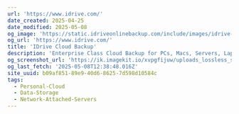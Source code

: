 ```yaml
---
url: 'https://www.idrive.com/'
date_created: 2025-04-25
date_modified: 2025-05-08
og_image: 'https://static.idriveonlinebackup.com/include/images/idrive-image.png'
og_url: 'https://www.idrive.com/'
title: 'IDrive Cloud Backup'
description: 'Enterprise Class Cloud Backup for PCs, Macs, Servers, Laptops, NAS and Mobile Devices'
og_screenshot_url: 'https://ik.imagekit.io/xvpgfijuw/uploads_lossless_screenshots_20250527_iDrive_og_screenshot.jpeg'
og_last_fetch: '2025-05-08T12:38:48.016Z'
site_uuid: b09af851-89e9-40d6-8625-7d598d10584c
tags:
  - Personal-Cloud
  - Data-Storage
  - Network-Attached-Servers
---
```


